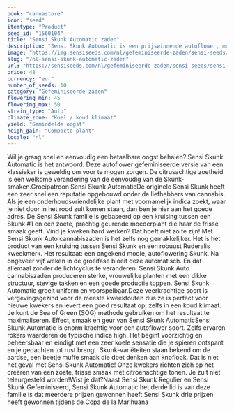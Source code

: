 ```yaml
---
book: "cannastore"
icon: "seed"
itemtype: "Product"
seed_id: "1560104"
title: "Sensi Skunk Automatic zaden"
description: "Sensi Skunk Automatic is een prijswinnende autoflower, met een frisse citroensmaak. De planten zijn zeer robuust, en geschikt voor nieuwe kwekers."
image: "https://img.sensiseeds.com/nl/gefeminiseerde-zaden/sensi-seeds/sensi-skunk-autoflowering-image.png"
slug: "/nl-sensi-skunk-automatic-zaden"
url: "https://sensiseeds.com/nl/gefeminiseerde-zaden/sensi-seeds/sensi-skunk-autoflowering?a_aid=cannastore"
price: 48
currency: "eur"
number_of_seeds: 10
category: "Gefeminiseerde zaden"
flowering_min: 45
flowering_max: 50
strain_type: "Auto"
climate_zone: "Koel / koud klimaat"
yield: "Gemiddelde oogst"
heigh_gain: "Compacte plant"
locale: "nl"
---
```

Wil je graag snel en eenvoudig een betaalbare oogst behalen? Sensi Skunk Automatic is het antwoord. Deze autoflower gefeminiseerde versie van een klassieker is geweldig om voor te mogen zorgen. De citrusachtige zoetheid is een welkome verandering van de eenvoudig van de Skunk-smaken.Groeipatroon Sensi Skunk AutomaticDe originele Sensi Skunk heeft een zeer snel een reputatie opgebouwd onder de liefhebbers van cannabis. Als je een onderhoudsvriendelijke plant met voornamelijk indica zoekt, waar je niet door in het rood zult komen staan, dan ben je hier aan het goede adres. De Sensi Skunk familie is gebaseerd op een kruising tussen een Skunk #1 en een zoete, prachtig geurende moederplant die haar de frisse smaak geeft. Vind je kweken hard werken? Dat hoeft niet zo te zijn! Met Sensi Skunk Auto cannabiszaden is het zelfs nog gemakkelijker. Het is het product van een kruising tussen Sensi Skunk en een robuust Ruderalis kweekmerk. Het resultaat: een ongekend mooie, autoflowering Skunk. Na ongeveer vijf weken in de groeifase bloeit deze automatisch. En dat allemaal zonder de lichtcyclus te veranderen. Sensi Skunk Auto cannabiszaden produceren sterke, vrouwelijke planten met een dikke structuur, stevige takken en een goede productie toppen. Sensi Skunk Automatic groeit uniform en voorspelbaar.Deze veerkrachtige soort is vergevingsgezind voor de meeste kweekfouten dus ze is perfect voor nieuwe kwekers en levert een goed resultaat op, zelfs in een koud klimaat. Je kunt de Sea of Green (SOG) methode gebruiken om het resultaat te maximaliseren. Effect, smaak en geur van Sensi Skunk AutomaticSensi Skunk Automatic is enorm krachtig voor een autoflower soort. Zelfs ervaren rokers waarderen de typische indica high. Het begint voorzichtig en beheersbaar en eindigt met een zeer koele sensatie die je spieren ontspant en je gedachten tot rust brengt. Skunk-variëteiten staan bekend om de aardse, een beetje muffe smaak die doet denken aan knoflook. Dat is niet het geval met Sensi Skunk Automatic! Onze kwekers richten zich op het creëren van een zoete, frisse smaak met citroenachtige tonen. Je zult niet teleurgesteld worden!Wist je dat?Naast Sensi Skunk Regulier en Sensi Skunk Gefeminiseerd, Sensi Skunk Automatic het derde lid is van deze familie is dat meerdere prijzen gewonnen heeft Sensi Skunk drie prijzen heeft gewonnen tijdens de Copa de la Marihuana
